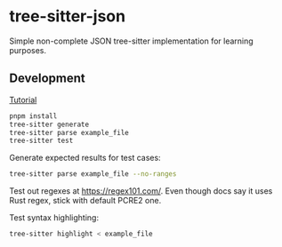 # tree-sitter-json

Simple non-complete JSON tree-sitter implementation for learning purposes.

## Development

[Tutorial](https://tree-sitter.github.io/tree-sitter/creating-parsers/1-getting-started.html)

```sh
pnpm install
tree-sitter generate
tree-sitter parse example_file
tree-sitter test
```

Generate expected results for test cases:

```sh
tree-sitter parse example_file --no-ranges
```

Test out regexes at https://regex101.com/. Even though docs say it uses Rust regex, stick with default PCRE2 one.

Test syntax highlighting:

```sh
tree-sitter highlight < example_file
```
